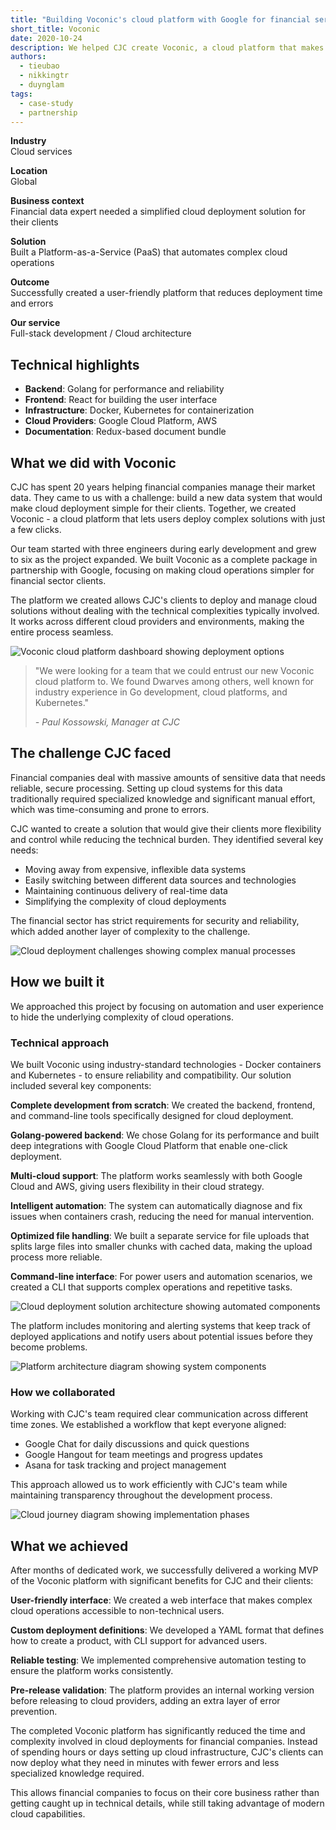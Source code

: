 ```yaml
---
title: "Building Voconic's cloud platform with Google for financial services"
short_title: Voconic
date: 2020-10-24
description: We helped CJC create Voconic, a cloud platform that makes it easy for financial companies to deploy complex systems with just a few clicks, reducing manual effort and errors while working across different cloud providers.
authors: 
  - tieubao
  - nikkingtr
  - duynglam
tags: 
  - case-study
  - partnership
---
```


**Industry**\
Cloud services

**Location**\
Global

**Business context**\
Financial data expert needed a simplified cloud deployment solution for their clients

**Solution**\
Built a Platform-as-a-Service (PaaS) that automates complex cloud operations

**Outcome**\
Successfully created a user-friendly platform that reduces deployment time and errors

**Our service**\
Full-stack development / Cloud architecture

## Technical highlights

- **Backend**: Golang for performance and reliability
- **Frontend**: React for building the user interface
- **Infrastructure**: Docker, Kubernetes for containerization
- **Cloud Providers**: Google Cloud Platform, AWS
- **Documentation**: Redux-based document bundle

## What we did with Voconic

CJC has spent 20 years helping financial companies manage their market data. They came to us with a challenge: build a new data system that would make cloud deployment simple for their clients. Together, we created Voconic - a cloud platform that lets users deploy complex solutions with just a few clicks.

Our team started with three engineers during early development and grew to six as the project expanded. We built Voconic as a complete package in partnership with Google, focusing on making cloud operations simpler for financial sector clients.

The platform we created allows CJC's clients to deploy and manage cloud solutions without dealing with the technical complexities typically involved. It works across different cloud providers and environments, making the entire process seamless.

![Voconic cloud platform dashboard showing deployment options](assets/voconic-main.webp)

> "We were looking for a team that we could entrust our new Voconic cloud platform to. We found Dwarves among others, well known for industry experience in Go development, cloud platforms, and Kubernetes."
>
> *- Paul Kossowski, Manager at CJC*

## The challenge CJC faced

Financial companies deal with massive amounts of sensitive data that needs reliable, secure processing. Setting up cloud systems for this data traditionally required specialized knowledge and significant manual effort, which was time-consuming and prone to errors.

CJC wanted to create a solution that would give their clients more flexibility and control while reducing the technical burden. They identified several key needs:

- Moving away from expensive, inflexible data systems
- Easily switching between different data sources and technologies
- Maintaining continuous delivery of real-time data
- Simplifying the complexity of cloud deployments

The financial sector has strict requirements for security and reliability, which added another layer of complexity to the challenge.

![Cloud deployment challenges showing complex manual processes](assets/voconic-context.webp)

## How we built it

We approached this project by focusing on automation and user experience to hide the underlying complexity of cloud operations.

### Technical approach

We built Voconic using industry-standard technologies - Docker containers and Kubernetes - to ensure reliability and compatibility. Our solution included several key components:

**Complete development from scratch**: We created the backend, frontend, and command-line tools specifically designed for cloud deployment.

**Golang-powered backend**: We chose Golang for its performance and built deep integrations with Google Cloud Platform that enable one-click deployment.

**Multi-cloud support**: The platform works seamlessly with both Google Cloud and AWS, giving users flexibility in their cloud strategy.

**Intelligent automation**: The system can automatically diagnose and fix issues when containers crash, reducing the need for manual intervention.

**Optimized file handling**: We built a separate service for file uploads that splits large files into smaller chunks with cached data, making the upload process more reliable.

**Command-line interface**: For power users and automation scenarios, we created a CLI that supports complex operations and repetitive tasks.

![Cloud deployment solution architecture showing automated components](assets/voconic-deployment.webp)

The platform includes monitoring and alerting systems that keep track of deployed applications and notify users about potential issues before they become problems.

![Platform architecture diagram showing system components](assets/voconic-built.webp)

### How we collaborated

Working with CJC's team required clear communication across different time zones. We established a workflow that kept everyone aligned:

- Google Chat for daily discussions and quick questions
- Google Hangout for team meetings and progress updates
- Asana for task tracking and project management

This approach allowed us to work efficiently with CJC's team while maintaining transparency throughout the development process.

![Cloud journey diagram showing implementation phases](assets/voconic-journey.webp)

## What we achieved

After months of dedicated work, we successfully delivered a working MVP of the Voconic platform with significant benefits for CJC and their clients:

**User-friendly interface**: We created a web interface that makes complex cloud operations accessible to non-technical users.

**Custom deployment definitions**: We developed a YAML format that defines how to create a product, with CLI support for advanced users.

**Reliable testing**: We implemented comprehensive automation testing to ensure the platform works consistently.

**Pre-release validation**: The platform provides an internal working version before releasing to cloud providers, adding an extra layer of error prevention.

The completed Voconic platform has significantly reduced the time and complexity involved in cloud deployments for financial companies. Instead of spending hours or days setting up cloud infrastructure, CJC's clients can now deploy what they need in minutes with fewer errors and less specialized knowledge required.

This allows financial companies to focus on their core business rather than getting caught up in technical details, while still taking advantage of modern cloud capabilities.
